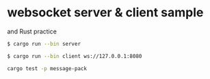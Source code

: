 # websocket server & client sample

and Rust practice

```bash
$ cargo run --bin server
```

```bash
$ cargo run --bin client ws://127.0.0.1:8080
```

```bash
cargo test -p message-pack
```
